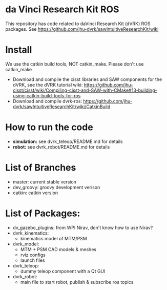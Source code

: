 da Vinci Research Kit ROS
====================
This repository has code related to daVinci Research Kit (dVRK) ROS packages.
See https://github.com/jhu-dvrk/sawIntuitiveResearchKit/wiki

# Install
We use the catkin build tools, NOT catkin_make.  Please don't use catkin_make
* Download and compile the cisst libraries and SAW components for the dVRK, see the dVRK tutorial wiki: https://github.com/jhu-cisst/cisst/wiki/Compiling-cisst-and-SAW-with-CMake#13-building-using-catkin-build-tools-for-ros
* Download and compile dvrk-ros: https://github.com/jhu-dvrk/sawIntuitiveResearchKit/wiki/CatkinBuild

# How to run the code
* **simulation:** see dvrk_teleop/README.md for details
* **robot:** see dvrk_robot/README.md for details 

# List of Branches
* master: current stable version
* dev\_groovy: groovy development verison
* catkin: catkin version 

# List of Packages:
* dv\_gazebo\_plugins: from WPI Nirav, don't know how to use Nirav? 
* dvrk_kinematics:
  * kinematics model of MTM/PSM
* dvrk_model:
  * MTM + PSM CAD models & meshes
  * rviz configs
  * launch files
* dvrk_teleop:
  * dummy teleop component with a Qt GUI
* dvrk_robot: 
  * main file to start robot, publish & subscribe ros topics 
